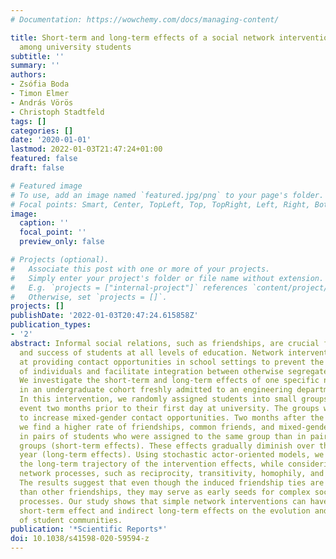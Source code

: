 ```yaml
---
# Documentation: https://wowchemy.com/docs/managing-content/

title: Short-term and long-term effects of a social network intervention on friendships
  among university students
subtitle: ''
summary: ''
authors:
- Zsófia Boda
- Timon Elmer
- András Vörös
- Christoph Stadtfeld
tags: []
categories: []
date: '2020-01-01'
lastmod: 2022-01-03T21:47:24+01:00
featured: false
draft: false

# Featured image
# To use, add an image named `featured.jpg/png` to your page's folder.
# Focal points: Smart, Center, TopLeft, Top, TopRight, Left, Right, BottomLeft, Bottom, BottomRight.
image:
  caption: ''
  focal_point: ''
  preview_only: false

# Projects (optional).
#   Associate this post with one or more of your projects.
#   Simply enter your project's folder or file name without extension.
#   E.g. `projects = ["internal-project"]` references `content/project/deep-learning/index.md`.
#   Otherwise, set `projects = []`.
projects: []
publishDate: '2022-01-03T20:47:24.615858Z'
publication_types:
- '2'
abstract: Informal social relations, such as friendships, are crucial for the well-being
  and success of students at all levels of education. Network interventions can aim
  at providing contact opportunities in school settings to prevent the social isolation
  of individuals and facilitate integration between otherwise segregated social groups.
  We investigate the short-term and long-term effects of one specific network intervention
  in an undergraduate cohort freshly admitted to an engineering department (N=226).
  In this intervention, we randomly assigned students into small groups at an introduction
  event two months prior to their first day at university. The groups were designed
  to increase mixed-gender contact opportunities. Two months after the intervention,
  we find a higher rate of friendships, common friends, and mixed-gender friendships
  in pairs of students who were assigned to the same group than in pairs from different
  groups (short-term effects). These effects gradually diminish over the first academic
  year (long-term effects). Using stochastic actor-oriented models, we investigate
  the long-term trajectory of the intervention effects, while considering alternative
  network processes, such as reciprocity, transitivity, homophily, and popularity.
  The results suggest that even though the induced friendship ties are less stable
  than other friendships, they may serve as early seeds for complex social network
  processes. Our study shows that simple network interventions can have a pronounced
  short-term effect and indirect long-term effects on the evolution and structure
  of student communities.
publication: '*Scientific Reports*'
doi: 10.1038/s41598-020-59594-z
---
```

